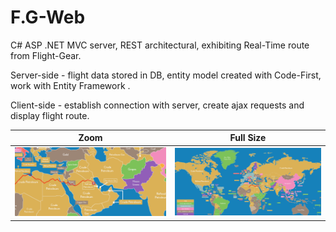 # F.G-Web

<p> C# ASP .NET MVC server, REST architectural, exhibiting Real-Time route from Flight-Gear. </p>
<p> Server-side - flight data stored in DB, entity model created with Code-First, work with Entity Framework .</p>
<p> Client-side - establish connection with server, create ajax requests and display flight route. </p>
  
  
  
  
  
Zoom  |  Full Size
:-------------------------:|:-------------------------:
![](map2.png)|![](map1.png)

